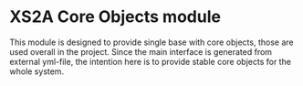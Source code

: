 # XS2A Core Objects module

This module is designed to provide single base with core objects,
those are used overall in the project.
Since the main interface is generated from external yml-file,
the intention here is to provide stable core objects for the whole system.
